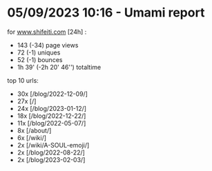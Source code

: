 # 05/09/2023 10:16 - Umami report
for www.shifeiti.com [24h] :

 - 143 (-34) page views
 - 72 (-1) uniques
 - 52 (-1) bounces
 - 1h 39'  (-2h 20' 46'') totaltime


top 10 urls:
 - 30x [/blog/2022-12-09/]
 - 27x [/]
 - 24x [/blog/2023-01-12/]
 - 18x [/blog/2022-12-22/]
 - 11x [/blog/2022-05-07/]
 - 8x [/about/]
 - 6x [/wiki/]
 - 2x [/wiki/A-SOUL-emoji/]
 - 2x [/blog/2022-08-22/]
 - 2x [/blog/2023-02-03/]



